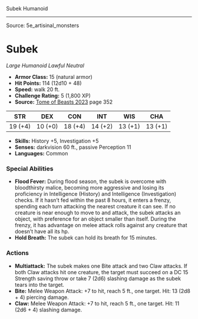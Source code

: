 <MonsterName/>Subek</MonsterName>
<CreatureType/>Humanoid</CreatureType>



---

Source: 5e_artisinal_monsters

# Subek

*Large* *Humanoid* *Lawful Neutral*

- **Armor Class:** 15 (natural armor)
- **Hit Points:** 114 (12d10 + 48)
- **Speed:** walk 20 ft.
- **Challenge Rating:** 5 (1,800 XP)
- **Source:** [Tome of Beasts 2023](https://koboldpress.com/kpstore/product/tome-of-beasts-1-2023-edition/) page 352

| STR | DEX | CON | INT | WIS | CHA |
| --- | --- | --- | --- | --- | --- |
| 19 (+4) | 10 (+0) | 18 (+4) | 14 (+2) | 13 (+1) | 13 (+1) |

- **Skills:** History +5, Investigation +5
- **Senses:** darkvision 60 ft., passive Perception 11
- **Languages:** Common

### Special Abilities

- **Flood Fever:** During flood season, the subek is overcome with bloodthirsty malice, becoming more aggressive and losing its proficiency in Intelligence (History) and Intelligence (Investigation) checks. If it hasn’t fed within the past 8 hours, it enters a frenzy, spending each turn attacking the nearest creature it can see. If no creature is near enough to move to and attack, the subek attacks an object, with preference for an object smaller than itself. During the frenzy, it has advantage on melee attack rolls against any creature that doesn’t have all its hp.
- **Hold Breath:** The subek can hold its breath for 15 minutes.

### Actions

- **Multiattack:** The subek makes one Bite attack and two Claw attacks. If both Claw attacks hit one creature, the target must succeed on a DC 15 Strength saving throw or take 7 (2d6) slashing damage as the subek tears into the target.
- **Bite:** Melee Weapon Attack: +7 to hit, reach 5 ft., one target. Hit: 13 (2d8 + 4) piercing damage.
- **Claw:** Melee Weapon Attack: +7 to hit, reach 5 ft., one target. Hit: 11 (2d6 + 4) slashing damage.


